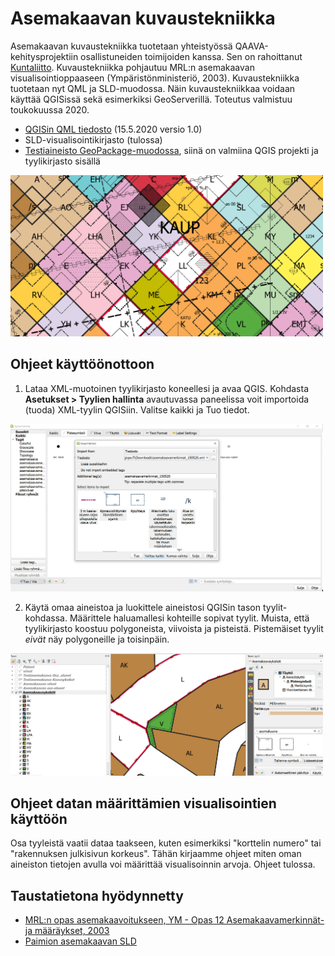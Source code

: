 # Asemakaavan kuvaustekniikka

Asemakaavan kuvaustekniikka tuotetaan yhteistyössä QAAVA-kehitysprojektiin osallistuneiden toimijoiden kanssa. 
Sen on rahoittanut [Kuntaliitto](https://www.kuntaliitto.fi/ajankohtaista/2020/avoin-tyylikirjasto-helpottaa-asemakaavojen-digitalisointia?fbclid=IwAR3d_moQRJR0IxAxzJXxjlo4YtGfzT4ju87H8DTurRdNXtqo7FvnMIFkCUA). Kuvaustekniikka pohjautuu MRL:n asemakaavan visualisointioppaaseen (Ympäristönministeriö, 2003). Kuvaustekniikka tuotetaan nyt QML ja SLD-muodossa. Näin kuvaustekniikkaa voidaan käyttää QGISissä sekä esimerkiksi GeoServerillä. Toteutus valmistuu toukokuussa 2020.

- [QGISin QML tiedosto](asemakaavamerkinnat_150520.xml) (15.5.2020 versio 1.0)
- SLD-visualisointikirjasto (tulossa)
- [Testiaineisto GeoPackage-muodossa](Testiasemakaava.gpkg), siinä on valmiina QGIS projekti ja tyylikirjasto sisällä

<img src="testiaineisto_asemakaavan_tyylit.png" width="500"/>

## Ohjeet käyttöönottoon

1. Lataa XML-muotoinen tyylikirjasto koneellesi ja avaa QGIS. Kohdasta **Asetukset > Tyylien hallinta** avautuvassa paneelissa voit importoida (tuoda) XML-tyylin QGISiin. Valitse kaikki ja Tuo tiedot. 

<img src="tyylien_tuonti_QGIS.png" width="500"/>

2.  Käytä omaa aineistoa ja luokittele aineistosi QGISin tason tyylit-kohdassa. Määrittele haluamallesi kohteille sopivat tyylit. Muista, että tyylikirjasto koostuu polygoneista, viivoista ja pisteistä. Pistemäiset tyylit *eivät* näy polygoneille ja toisinpäin. 

<img src="tyylien_lisaaminen.png" width="500"/>

## Ohjeet datan määrittämien visualisointien käyttöön

Osa tyyleistä vaatii dataa taakseen, kuten esimerkiksi "korttelin numero" tai "rakennuksen julkisivun korkeus". Tähän kirjaamme ohjeet miten oman aineiston tietojen avulla voi määrittää visualisoinnin arvoja. Ohjeet tulossa.

## Taustatietona hyödynnetty
- [MRL:n opas asemakaavoitukseen, YM - Opas 12 Asemakaavamerkinnät- ja määräykset, 2003](https://www.ym.fi/fi-FI/Maankaytto_ja_rakentaminen/Lainsaadanto_ja_ohjeet/Maankaytto_ja_rakennuslaki_2000_sarja/Opas_12_Asemakaavamerkinnat_ja_maaraykse(4437))
- [Paimion asemakaavan SLD](paimion-asemakaavan-sld)
